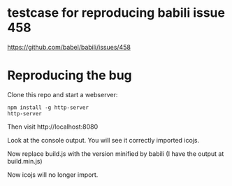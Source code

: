 # testcase for reproducing babili issue 458

https://github.com/babel/babili/issues/458

# Reproducing the bug

Clone this repo and start a webserver:

```
npm install -g http-server
http-server
```

Then visit http://localhost:8080

Look at the console output. You will see it correctly imported icojs.

Now replace build.js with the version minified by babili (I have the output at build.min.js)

Now icojs will no longer import.

